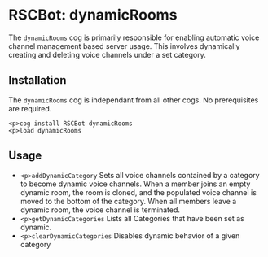 # RSCBot: dynamicRooms

The `dynamicRooms` cog is primarily responsible for enabling automatic voice channel management based server usage. This involves dynamically creating and deleting voice channels under a set category.

## Installation

The `dynamicRooms` cog is independant from all other cogs. No prerequisites are required.

```
<p>cog install RSCBot dynamicRooms
<p>load dynamicRooms
```

## Usage

- `<p>addDynamicCategory`
  Sets all voice channels contained by a category to become dynamic voice channels. When a member joins an empty dynamic room, the room is cloned, and the populated voice channel is moved to the bottom of the category. When all members leave a dynamic room, the voice channel is terminated.
- `<p>getDynamicCategories`
  Lists all Categories that have been set as dynamic.
- `<p>clearDynamicCategories`
  Disables dynamic behavior of a given category
